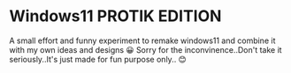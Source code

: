 # Windows11 PROTIK EDITION
A small effort and funny experiment to remake windows11 and combine it with my own ideas and designs 😀
Sorry for the inconvinence..Don't take it seriously..It's just made for fun purpose only.. 😊
